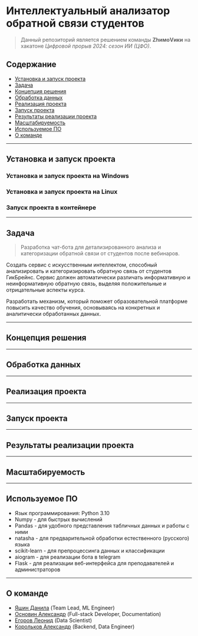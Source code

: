 # Интеллектуальный анализатор обратной связи студентов
> Данный репозиторий является решением команды **ZhимоVики** на хакатоне *Цифровой прорыв 2024: сезон ИИ (ЦФО)*.

## Содержание

- [Установка и запуск проекта](#установка-и-запуск-проекта)
- [Задача](#Задача)
- [Концепция решения](#Концепция-решения)
- [Обработка данных](#Обработка-данных)
- [Реализация проекта](#Реализация-проекта)
- [Запуск проекта](#Запуск-проекта)
- [Результаты реализации проекта](#Результаты-реализации-проекта)
- [Масштабируемость](#Масштабируемость)
- [Используемое ПО](#Используемое-ПО)
- [О команде](#О-команде)

---

## Установка и запуск проекта
### Установка и запуск проекта на Windows

### Установка и запуск проекта на Linux

### Запуск проекта в контейнере


---

## Задача
> Разработка чат-бота для детализированного анализа и категоризации обратной связи от студентов после вебинаров.

Создать сервис с искусственным интеллектом, способный анализировать и категоризировать обратную связь от студентов ГикБрейнс. Сервис должен автоматически различать информативную и неинформативную обратную связь, выделяя положительные и отрицательные аспекты курса.

Разработать механизм, который поможет образовательной платформе повысить качество обучения, основываясь на конкретных и аналитически обработанных данных.

---

## Концепция решения

---

## Обработка данных

---

## Реализация проекта

---

## Запуск проекта

---

## Результаты реализации проекта

---

## Масштабируемость

---

## Используемое ПО
+ Язык программирования: Python 3.10
+ Numpy - для быстрых вычислений
+ Pandas - для удобного представления табличных данных и работы с ними
+ natasha - для предварительной обработки естественного (русского) языка
+ scikit-learn - для препроцессинга данных и классификации
+ aiogram - для реализации бота в telegram
+ Flask - для реализации веб-интерфейса для преподавателей и администраторов

---

## О команде
- [Яшин Данила](https://github.com/zibestr) (Team Lead, ML Engineer)
- [Основин Александр](https://github.com/PyAlexOs) (Full-stack Developer, Documentation)
- [Егоров Леонид](https://github.com/Grander78498) (Data Scientist)
- [Корольков Александр](https://github.com/adkorolkov) (Backend, Data Engineer)
